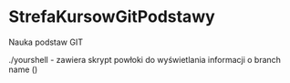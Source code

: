 # StrefaKursowGitPodstawy
Nauka podstaw GIT

./yourshell - zawiera skrypt powłoki do wyświetlania informacji o branch name (<branch>)
